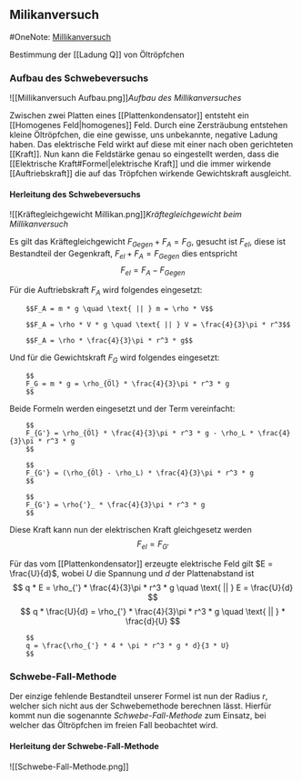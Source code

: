 ## Milikanversuch
#OneNote: [Millikanversuch](https://onedrive.live.com/view.aspx?resid=63471C1A420E058F%2135717&id=documents&wd=target%28Physik%2FQ1-2%2Fe-Feld.one%7CFD2FF94F-AEFD-47C3-9B01-19B7DF694908%2FMillikanversuch%7C05054B05-9F07-4ACB-9C33-8CBB8BD6D1B0%2F%29)

Bestimmung der [[Ladung Q]] von Öltröpfchen

### Aufbau des Schwebeversuchs
![[Millikanversuch Aufbau.png]]_Aufbau des Millikanversuches_

Zwischen zwei Platten eines [[Plattenkondensator]] entsteht ein [[Homogenes Feld|homogenes]] Feld. Durch eine Zersträubung entstehen kleine Öltröpfchen, die eine gewisse, uns unbekannte, negative Ladung haben. Das elektrische Feld wirkt auf diese mit einer nach oben gerichteten [[Kraft]]. Nun kann die Feldstärke genau so eingestellt werden, dass die [[Elektrische Kraft#Formel|elektrische Kraft]] und die immer wirkende [[Auftriebskraft]] die auf das Tröpfchen wirkende Gewichtskraft ausgleicht.

#### Herleitung des Schwebeversuchs

![[Kräftegleichgewicht Millikan.png]]_Kräftegleichgewicht beim Millikanversuch_

Es gilt das Kräftegleichgewicht $F_{Gegen} + F_A = F_G$, gesucht ist $F_{el}$, diese ist Bestandteil der Gegenkraft, $F_{el} + F_A = F_{Gegen}$ dies entspricht $$F_{el} = F_A - F_{Gegen}$$

Für die Auftriebskraft $F_A$ wird folgendes eingesetzt:
        
        $$F_A = m * g \quad \text{ || } m = \rho * V$$
        
        $$F_A = \rho * V * g \quad \text{ || } V = \frac{4}{3}\pi * r^3$$
        
        $$F_A = \rho * \frac{4}{3}\pi * r^3 * g$$
        
Und für die Gewichtskraft $F_G$ wird folgendes eingesetzt:
        
        $$
        F_G = m * g = \rho_{Öl} * \frac{4}{3}\pi * r^3 * g
        $$
        
Beide Formeln werden eingesetzt und der Term vereinfacht:
        
        $$
        F_{G'} = \rho_{Öl} * \frac{4}{3}\pi * r^3 * g - \rho_L * \frac{4}{3}\pi * r^3 * g
        $$
        
        $$
        F_{G'} = (\rho_{Öl} - \rho_L) * \frac{4}{3}\pi * r^3 * g
        $$
        
        $$
        F_{G'} = \rho{'}_ * \frac{4}{3}\pi * r^3 * g
        $$

Diese Kraft kann nun der elektrischen Kraft gleichgesetz werden
        $$
        F_{el} = F_{G'}
        $$

Für das vom [[Plattenkondensator]] erzeugte elektrische Feld gilt $E = \frac{U}{d}$, wobei $U$ die Spannung und $d$ der Plattenabstand ist
$$
        q * E = \rho_{'} * \frac{4}{3}\pi * r^3 * g \quad \text{ || } E = \frac{U}{d}
        $$
        $$
        q * \frac{U}{d} = \rho_{'} * \frac{4}{3}\pi * r^3 * g \quad \text{ || } * \frac{d}{U}
        $$
        
        $$
        q = \frac{\rho_{'} * 4 * \pi * r^3 * g * d}{3 * U}
        $$

### Schwebe-Fall-Methode
Der einzige fehlende Bestandteil unserer Formel ist nun der Radius $r$, welcher sich nicht aus der Schwebemethode berechnen lässt. Hierfür kommt nun die sogenannte _Schwebe-Fall-Methode_ zum Einsatz, bei welcher das Öltröpfchen im freien Fall beobachtet wird.

#### Herleitung der Schwebe-Fall-Methode
![[Schwebe-Fall-Methode.png]]